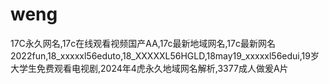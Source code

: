 # weng
17C永久网名,17c在线观看视频国产AA,17c最新地域网名,17c最新网名2022fun,18_xxxxxl56eduto,18_XXXXXL56HGLD,18may19_xxxxxl56edui,19岁大学生免费观看电视剧,2024年4虎永久地域网名解析,3377成人做爰A片
